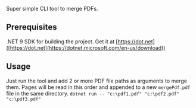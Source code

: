 Super simple CLI tool to merge PDFs.

## Prerequisites
.NET 9 SDK for building the project. Get it at [https://dot.net]([https://dot.net](https://dotnet.microsoft.com/en-us/download))

## Usage
Just run the tool and add 2 or more PDF file paths as arguments to merge them. Pages will be read in this order and appended to a new `mergePdf.pdf` file in the same directory.
`dotnet run -- "c:\pdf1.pdf" "c:\pdf2.pdf" "c:\pdf3.pdf"`
